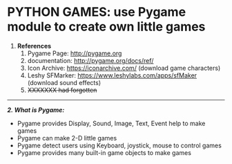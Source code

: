 # PYTHON GAMES: use Pygame module to create own little games

1. **References**
    1. Pygame Page: http://pygame.org
    2. documentation: http://pygame.org/docs/ref/
    3. Icon Archive: https://iconarchive.com/  (download game characters)
    4. Leshy SFMarker: https://www.leshylabs.com/apps/sfMaker   (download sound effects)
    5. ~~XXXXXXX had forgotten~~
------

**_2. What is Pygame:_**
  * Pygame provides Display, Sound, Image, Text, Event help to make games
  * Pygame can make 2-D little games
  * Pygame detect users using Keyboard, joystick, mouse to control games
  * Pygame provides many built-in game objects to make games
